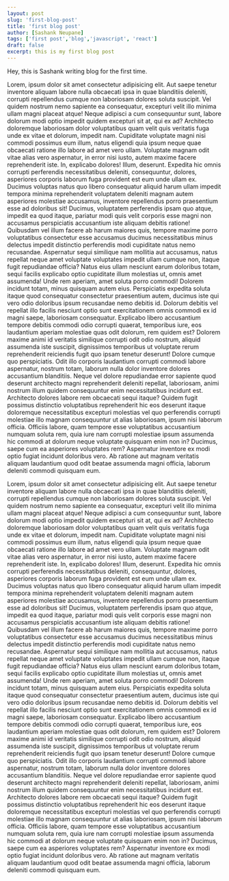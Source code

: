 ```yaml
---
layout: post
slug: 'first-blog-post'
title: 'first blog post'
author: [Sashank Neupane]
tags: ['first post','blog','javascript', 'react']
draft: false
excerpt: this is my first blog post
---
```


Hey, this is Sashank writing blog for the first time.

Lorem, ipsum dolor sit amet consectetur adipisicing elit. Aut saepe tenetur inventore aliquam labore nulla obcaecati ipsa in quae blanditiis deleniti, corrupti repellendus cumque non laboriosam dolores soluta suscipit. Vel quidem nostrum nemo sapiente ea consequatur, excepturi velit illo minima ullam magni placeat atque! Neque adipisci a cum consequuntur sunt, labore dolorum modi optio impedit quidem excepturi sit at, qui ex ad? Architecto doloremque laboriosam dolor voluptatibus quam velit quis veritatis fuga unde ex vitae et dolorum, impedit nam. Cupiditate voluptate magni nisi commodi possimus eum illum, natus eligendi quia ipsum neque quae obcaecati ratione illo labore ad amet vero ullam. Voluptate magnam odit vitae alias vero aspernatur, in error nisi iusto, autem maxime facere reprehenderit iste. In, explicabo dolores! Illum, deserunt. Expedita hic omnis corrupti perferendis necessitatibus deleniti, consequuntur, dolores, asperiores corporis laborum fuga provident est eum unde ullam ex. Ducimus voluptas natus quo libero consequatur aliquid harum ullam impedit tempora minima reprehenderit voluptatem deleniti magnam autem asperiores molestiae accusamus, inventore repellendus porro praesentium esse ad doloribus sit! Ducimus, voluptatem perferendis ipsam quo atque, impedit ea quod itaque, pariatur modi quis velit corporis esse magni non accusamus perspiciatis accusantium iste aliquam debitis ratione! Quibusdam vel illum facere ab harum maiores quis, tempore maxime porro voluptatibus consectetur esse accusamus ducimus necessitatibus minus delectus impedit distinctio perferendis modi cupiditate natus nemo recusandae. Aspernatur sequi similique nam mollitia aut accusamus, natus repellat neque amet voluptate voluptates impedit ullam cumque non, itaque fugit repudiandae officia? Natus eius ullam nesciunt earum doloribus totam, sequi facilis explicabo optio cupiditate illum molestias ut, omnis amet assumenda! Unde rem aperiam, amet soluta porro commodi! Dolorem incidunt totam, minus quisquam autem eius. Perspiciatis expedita soluta itaque quod consequatur consectetur praesentium autem, ducimus iste qui vero odio doloribus ipsum recusandae nemo debitis id. Dolorum debitis vel repellat illo facilis nesciunt optio sunt exercitationem omnis commodi ex id magni saepe, laboriosam consequatur. Explicabo libero accusantium tempore debitis commodi odio corrupti quaerat, temporibus iure, eos laudantium aperiam molestiae quas odit dolorum, rem quidem est? Dolorem maxime animi id veritatis similique corrupti odit odio nostrum, aliquid assumenda iste suscipit, dignissimos temporibus ut voluptate rerum reprehenderit reiciendis fugit quo ipsam tenetur deserunt! Dolore cumque quo perspiciatis. Odit illo corporis laudantium corrupti commodi labore aspernatur, nostrum totam, laborum nulla dolor inventore dolores accusantium blanditiis. Neque vel dolore repudiandae error sapiente quod deserunt architecto magni reprehenderit deleniti repellat, laboriosam, animi nostrum illum quidem consequuntur enim necessitatibus incidunt est. Architecto dolores labore rem obcaecati sequi itaque? Quidem fugit possimus distinctio voluptatibus reprehenderit hic eos deserunt itaque doloremque necessitatibus excepturi molestias vel quo perferendis corrupti molestiae illo magnam consequuntur ut alias laboriosam, ipsum nisi laborum officia. Officiis labore, quam tempore esse voluptatibus accusantium numquam soluta rem, quia iure nam corrupti molestiae ipsum assumenda hic commodi at dolorum neque voluptate quisquam enim non in? Ducimus, saepe cum ea asperiores voluptates rem? Aspernatur inventore ex modi optio fugiat incidunt doloribus vero. Ab ratione aut magnam veritatis aliquam laudantium quod odit beatae assumenda magni officia, laborum deleniti commodi quisquam eum.

Lorem, ipsum dolor sit amet consectetur adipisicing elit. Aut saepe tenetur inventore aliquam labore nulla obcaecati ipsa in quae blanditiis deleniti, corrupti repellendus cumque non laboriosam dolores soluta suscipit. Vel quidem nostrum nemo sapiente ea consequatur, excepturi velit illo minima ullam magni placeat atque! Neque adipisci a cum consequuntur sunt, labore dolorum modi optio impedit quidem excepturi sit at, qui ex ad? Architecto doloremque laboriosam dolor voluptatibus quam velit quis veritatis fuga unde ex vitae et dolorum, impedit nam. Cupiditate voluptate magni nisi commodi possimus eum illum, natus eligendi quia ipsum neque quae obcaecati ratione illo labore ad amet vero ullam. Voluptate magnam odit vitae alias vero aspernatur, in error nisi iusto, autem maxime facere reprehenderit iste. In, explicabo dolores! Illum, deserunt. Expedita hic omnis corrupti perferendis necessitatibus deleniti, consequuntur, dolores, asperiores corporis laborum fuga provident est eum unde ullam ex. Ducimus voluptas natus quo libero consequatur aliquid harum ullam impedit tempora minima reprehenderit voluptatem deleniti magnam autem asperiores molestiae accusamus, inventore repellendus porro praesentium esse ad doloribus sit! Ducimus, voluptatem perferendis ipsam quo atque, impedit ea quod itaque, pariatur modi quis velit corporis esse magni non accusamus perspiciatis accusantium iste aliquam debitis ratione! Quibusdam vel illum facere ab harum maiores quis, tempore maxime porro voluptatibus consectetur esse accusamus ducimus necessitatibus minus delectus impedit distinctio perferendis modi cupiditate natus nemo recusandae. Aspernatur sequi similique nam mollitia aut accusamus, natus repellat neque amet voluptate voluptates impedit ullam cumque non, itaque fugit repudiandae officia? Natus eius ullam nesciunt earum doloribus totam, sequi facilis explicabo optio cupiditate illum molestias ut, omnis amet assumenda! Unde rem aperiam, amet soluta porro commodi! Dolorem incidunt totam, minus quisquam autem eius. Perspiciatis expedita soluta itaque quod consequatur consectetur praesentium autem, ducimus iste qui vero odio doloribus ipsum recusandae nemo debitis id. Dolorum debitis vel repellat illo facilis nesciunt optio sunt exercitationem omnis commodi ex id magni saepe, laboriosam consequatur. Explicabo libero accusantium tempore debitis commodi odio corrupti quaerat, temporibus iure, eos laudantium aperiam molestiae quas odit dolorum, rem quidem est? Dolorem maxime animi id veritatis similique corrupti odit odio nostrum, aliquid assumenda iste suscipit, dignissimos temporibus ut voluptate rerum reprehenderit reiciendis fugit quo ipsam tenetur deserunt! Dolore cumque quo perspiciatis. Odit illo corporis laudantium corrupti commodi labore aspernatur, nostrum totam, laborum nulla dolor inventore dolores accusantium blanditiis. Neque vel dolore repudiandae error sapiente quod deserunt architecto magni reprehenderit deleniti repellat, laboriosam, animi nostrum illum quidem consequuntur enim necessitatibus incidunt est. Architecto dolores labore rem obcaecati sequi itaque? Quidem fugit possimus distinctio voluptatibus reprehenderit hic eos deserunt itaque doloremque necessitatibus excepturi molestias vel quo perferendis corrupti molestiae illo magnam consequuntur ut alias laboriosam, ipsum nisi laborum officia. Officiis labore, quam tempore esse voluptatibus accusantium numquam soluta rem, quia iure nam corrupti molestiae ipsum assumenda hic commodi at dolorum neque voluptate quisquam enim non in? Ducimus, saepe cum ea asperiores voluptates rem? Aspernatur inventore ex modi optio fugiat incidunt doloribus vero. Ab ratione aut magnam veritatis aliquam laudantium quod odit beatae assumenda magni officia, laborum deleniti commodi quisquam eum.